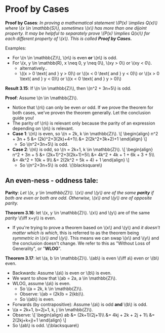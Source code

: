 # Proof by Cases

<div class="def">

**Proof by Cases**: *In proving a mathematical statement \\(P(x) \implies Q(x)\\) where \\(x \in \mathbb{S}\\), sometimes \\(x\\) has more than one dijoint property. It may be helpful to separately prove \\(P(x) \implies Q(x)\\) for each different property of \\(x\\). This is called **Proof by Cases.***
</div>

Examples:
* For \\(n \in \mathbb{Z}\\), \\(n\\) is even **or** \\(n\\) is odd.
* For \\(x, y \in \mathbb{R}, x \neq 0, y \neq 0\\), \\(xy > 0\\) or \\(xy < 0\\).
  * alternatively.. 
  * \\((x > 0 \text{ and } y > 0)\\) or \\((x < 0 \text{ and } y < 0)\\) or \\((x > 0 \text{ and } y < 0)\\) or \\((x < 0 \text{ and } y > 0)\\)

**Result 3.15**: If \\(n \in \mathbb{Z}\\), then \\(n^2 + 3n+5\\) is odd.

**Proof**: Assume \\(n \in \mathbb{Z}\\).
* Notice that \\(n\\) can only be even *or* odd. If we prove the theorem for both cases, we've proven the theorem generally. Let the conclusion guide you!
* The parity of \\(n\\) is relevant only because the parity of an expression depending on \\(n\\) is relevant.
* **Case 1**: \\(n\\) is even, so \\(n = 2k, k \in \mathbb{Z}\\).
\\[
    \\begin{align}
        n^2 + 3n + 5 &= (2k)^2+3(2k)+4+1\\\\
        &= 2(2k^2+3k+2)+1
    \\end{align}
\\]
  * So \\(n^2+3n+5\\) is odd.
* **Case 2**: \\(n\\) is odd, so \\(n = 2k+1, k \in \mathbb{Z}\\).
\\[
    \\begin{align}
        n^2 + 3n + 5 &= (2k+1)^2+3(2k+1)+5\\\\
        &= 4k^2 + 4k + 1 + 6k + 3 + 5\\\\
        &= 4k^2 + 10k + 9\\\\
        &= 2(2k^2 + 5k + 4) + 1
    \\end{align}
\\]
  * So \\(n^2+3n+5\\) is odd. \\(\blacksquare\\)

## An even-ness - oddness tale:
<div class="def">

**Parity**: *Let \\(x, y \in \mathbb{Z}\\). \\(x\\) and \\(y\\) are of the same **parity** if both are even or both are odd. Otherwise, \\(x\\) and \\(y\\) are of opposite parity.*
</div>

**Theorem 3.16**: let \\(x, y \in \mathbb{Z}\\). \\(x\\) and \\(y\\) are of the same *parity* \\(\iff x+y\\) is even.

* If you're trying to prove a theorem based on \\(x\\) and \\(y\\) and *it doesn't matter which is which*, this is referred to as the theorem being *symmetric in \\(x\\) and \\(y\\)*. This means we can swap \\(x\\) and \\(y\\) and the conclusion doesn't change. We refer to this as "Without Loss of Generality", or "**WLOG**".

**Theorem 3.17**: let \\(a, b \in \mathbb{Z}\\). \\(ab\\) is even \\(\iff a\\) even or \\(b\\) even.
* Backwards: Assume \\(a\\) is even or \\(b\\) is even.
* We want to show that \\(ab = 2a, a \in \mathbb{Z}\\).
* WLOG, assume \\(a\\) is even.
  * So \\(a = 2k, k \in \mathbb{Z}\\).
  * Observe: \\(ab = (2k)b = 2(kb)\\).
  * So \\(ab\\) is even.
* Forwards (by contrapositive): Assume \\(a\\) is odd **and** \\(b\\) is odd.
* \\(a = 2k+1, b=2j+1, k, j \in \mathbb{Z}\\).
* Observe:
\\[
  \\begin{align}
    ab &= (2k+1)(2j+1)\\\\
    &= 4kj + 2k + 2j + 1\\\\
    &= 2(2kj+k+j)+1
  \\end{align}
\\]
* So \\(ab\\) is odd. \\(\blacksquare\\)